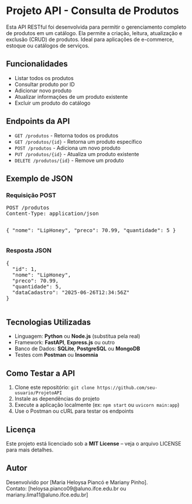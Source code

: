 <!DOCTYPE html>
<html lang="pt-BR">
<head>
  <meta charset="UTF-8">

</head>
<body>
  <h1>Projeto API - Consulta de Produtos</h1>
  <p>
    Esta API RESTful foi desenvolvida para permitir o gerenciamento completo de produtos em um catálogo. 
    Ela permite a criação, leitura, atualização e exclusão (CRUD) de produtos. Ideal para aplicações de e-commerce, estoque ou catálogos de serviços.
  </p>

  <h2>Funcionalidades</h2>
  <ul>
    <li>Listar todos os produtos</li>
    <li>Consultar produto por ID</li>
    <li>Adicionar novo produto</li>
    <li>Atualizar informações de um produto existente</li>
    <li>Excluir um produto do catálogo</li>
  </ul>

  <h2>Endpoints da API</h2>
  <ul>
    <li><code>GET /produtos</code> - Retorna todos os produtos</li>
    <li><code>GET /produtos/{id}</code> - Retorna um produto específico</li>
    <li><code>POST /produtos</code> - Adiciona um novo produto</li>
    <li><code>PUT /produtos/{id}</code> - Atualiza um produto existente</li>
    <li><code>DELETE /produtos/{id}</code> - Remove um produto</li>
  </ul>

  <h2>Exemplo de JSON</h2>
  <h3>Requisição POST</h3>
  <pre>
POST /produtos
Content-Type: application/json

{
  "nome": "LipHoney",
  "preco": 70.99,
  "quantidade": 5
}
  </pre>

  <h3>Resposta JSON</h3>
  <pre>
{
  "id": 1,
  "nome": "LipHoney",
  "preco": 70.99,
  "quantidade": 5,
  "dataCadastro": "2025-06-26T12:34:56Z"
}
  </pre>

  <h2>Tecnologias Utilizadas</h2>
  <ul>
    <li>Linguagem: <strong>Python</strong> ou <strong>Node.js</strong> (substitua pela real)</li>
    <li>Framework: <strong>FastAPI</strong>, <strong>Express.js</strong> ou outro</li>
    <li>Banco de Dados: <strong>SQLite</strong>, <strong>PostgreSQL</strong> ou <strong>MongoDB</strong></li>
    <li>Testes com <strong>Postman</strong> ou <strong>Insomnia</strong></li>
  </ul>

  <h2>Como Testar a API</h2>
  <ol>
    <li>Clone este repositório: <code>git clone https://github.com/seu-usuario/ProjetoAPI</code></li>
    <li>Instale as dependências do projeto</li>
    <li>Execute a aplicação localmente (ex: <code>npm start</code> ou <code>uvicorn main:app</code>)</li>
    <li>Use o Postman ou cURL para testar os endpoints</li>
  </ol>

  <h2>Licença</h2>
  <p>Este projeto está licenciado sob a <strong>MIT License</strong> – veja o arquivo LICENSE para mais detalhes.</p>

  <h2>Autor</h2>
  <p>
    Desenvolvido por [Maria Heloysa Piancó e Mariany Pinho].<br>
    Contato: [heloysa.pianco09@aluno.ifce.edu.br ou mariany.lima11@aluno.ifce.edu.br] 
  </p>
</body>
</html>
